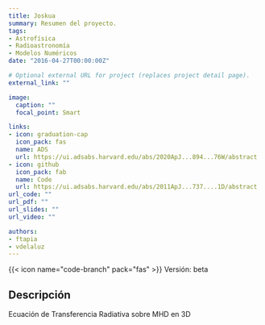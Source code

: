 ```yaml
---
title: Joskua
summary: Resumen del proyecto.
tags:
- Astrofísica
- Radioastronomía
- Modelos Numéricos
date: "2016-04-27T00:00:00Z"

# Optional external URL for project (replaces project detail page).
external_link: ""

image:
  caption: ""
  focal_point: Smart

links:
- icon: graduation-cap
  icon_pack: fas
  name: ADS
  url: https://ui.adsabs.harvard.edu/abs/2020ApJ...894...76W/abstract
- icon: github
  icon_pack: fab
  name: Code
  url: https://ui.adsabs.harvard.edu/abs/2011ApJ...737....1D/abstract
url_code: ""
url_pdf: ""
url_slides: ""
url_video: ""

authors:
- ftapia
- vdelaluz
---
```

{{< icon name="code-branch" pack="fas" >}} Versión: beta

## Descripción

Ecuación de Transferencia Radiativa sobre MHD en 3D